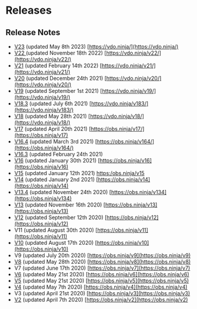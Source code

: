 # Releases

## Release Notes

* [V23](../releases/v23.md) (updated May 8th 2023) [https://vdo.ninja/](https://vdo.ninja/)
* [V22 ](../releases/v22.md)(updated November 18th 2022) [https://vdo.ninja/v22/](https://vdo.ninja/v22/)
* [V21](../older-releases/v21.md) (updated February 14th 2022) [https://vdo.ninja/v21/](https://vdo.ninja/v21/)
* [V20](v20.md) (updated December 24th 2021) [https://vdo.ninja/v20/](https://vdo.ninja/v20/)
* [V19](v19.md) (updated September 1st 2021) [https://vdo.ninja/v19/](https://vdo.ninja/v19/)
* [V18.3](v18/v18.3.md) (updated July 6th 2021) [https://vdo.ninja/v183/](https://vdo.ninja/v183/)
* [V18](v18.md) (updated May 28th 2021) [https://vdo.ninja/v18/](https://vdo.ninja/v18/)
* [V17](v17-release-notes.md) (updated April 20th 2021) [https://obs.ninja/v17/](https://obs.ninja/v17)
* [V16.4](v16-release-notes/v16.4-update-notes.md) (updated March 3rd 2021) [https://obs.ninja/v164/](https://obs.ninja/v164/)
* [V16.3](v16-release-notes/v16.3-update-notes.md) (updated February 24th 2021)
* [V16](v16-release-notes/) (updated January 30th 2021) [https://obs.ninja/v16](https://obs.ninja/v16)
* [V15](v15-release-notes.md) (updated January 12th 2021) [https:/](https://obs.ninja/v15)[obs.ninja/v15](https://obs.ninja/v15)
* [V14](https://github.com/steveseguin/obsninja/wiki/v14-release-notes) (updated January 2nd 2021) [https://obs.ninja/v14](https://obs.ninja/v14)
* [V13.4](../releases/v13/v13.4.md) (updated November 24th 2020) [https://obs.ninja/v134](https://obs.ninja/v134)
* [V13](../releases/v13/) (updated November 16th 2020) [https://obs.ninja/v13](https://obs.ninja/v13)
* [V12](../releases/v12.md) (updated September 12th 2020) [https://obs.ninja/v12](https://obs.ninja/v12)
* V11 (updated August 30th 2020) [https://obs.ninja/v11](https://obs.ninja/v11)
* [V10](../releases/v10.md) (updated August 17th 2020) [https://obs.ninja/v10](https://obs.ninja/v10)
* V9 (updated July 20th 2020) [https://obs.ninja/v9](https://obs.ninja/v9)
* [V8](../releases/v8.md) (updated May 28th 2020) [https://obs.ninja/v8](https://obs.ninja/v8)
* V7 (updated June 17th 2020) [https://obs.ninja/v7](https://obs.ninja/v7)
* [V6](https://www.reddit.com/r/OBSNinja/comments/gy7h4g/site\_updated\_on\_june\_7th\_please\_find\_the\_change/) (updated May 21st 2020) [https://obs.ninja/v6](https://obs.ninja/v6)
* [V5](https://www.reddit.com/r/OBSNinja/comments/gobivl/new\_version\_released\_performance\_improvements/) (updated May 21st 2020) [https://obs.ninja/v5](https://obs.ninja/v5)
* [V4](https://www.reddit.com/r/OBSNinja/comments/gf5pd3/new\_version\_released\_today\_along\_with\_new/) (updated May 7th 2020) [https://obs.ninja/v4](https://obs.ninja/v4)
* V3 (updated April 21st 2020) [https://obs.ninja/v3](https://obs.ninja/v3)
* [V2](https://www.reddit.com/r/OBSNinja/comments/fwr3fy/obs\_ninja\_just\_updated\_new\_experimental/) (updated April 7th 2020) [https://obs.ninja/v2](https://obs.ninja/v2)
